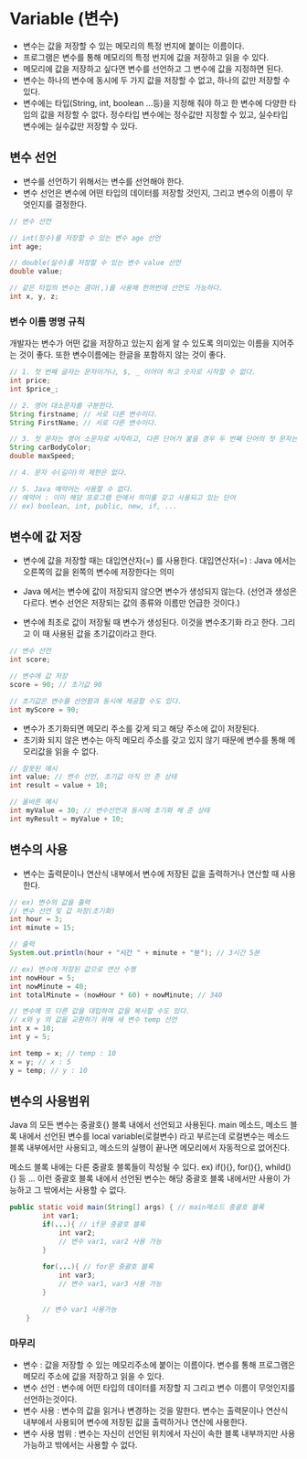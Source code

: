 # Variable (변수)
- 변수는 값을 저장할 수 있는 메모리의 특정 번지에 붙이는 이름이다.<br>
- 프로그램은 변수를 통해 메모리의 특정 번지에 값을 저장하고 읽을 수 있다.
- 메모리에 값을 저장하고 싶다면 변수를 선언하고 그 변수에 값을 지정하면 된다.
- 변수는 하나의 변수에 동시에 두 가지 값을 저장할 수 없고, 하나의 값만 저장할 수 있다.
- 변수에는 타입(String, int, boolean ...등)을 지정해 줘야 하고 한 변수에 다양한 타입의 값을 저장할 수 없다.
정수타입 변수에는 정수값만 지정할 수 있고, 실수타입 변수에는 실수값만 저장할 수 있다.

## 변수 선언
- 변수를 선언하기 위해서는 변수를 선언해야 한다.
- 변수 선언은 변수에 어떤 타입의 데이터를 저장할 것인지, 그리고 변수의 이름이 무엇인지를 결정한다.
```java
// 변수 선언

// int(정수)를 저장할 수 있는 변수 age 선언
int age;

// double(실수)를 저장할 수 있는 변수 value 선언
double value;

// 같은 타입의 변수는 콤마(,)를 사용해 한꺼번에 선언도 가능하다.
int x, y, z;
```

### 변수 이름 명명 규칙
개발자는 변수가 어떤 값을 저장하고 있는지 쉽게 알 수 있도록 의미있는 이름을 지어주는 것이 좋다.
또한 변수이름에는 한글을 포함하지 않는 것이 좋다.
```java
// 1. 첫 번째 글자는 문자이거나, $, _ 이어야 하고 숫자로 시작할 수 없다.
int price;
int $price_;

// 2. 영어 대소문자를 구분한다.
String firstname; // 서로 다른 변수이다.
String FirstName; // 서로 다른 변수이다.

// 3. 첫 문자는 영어 소문자로 시작하고, 다른 단어가 붙을 경우 두 번째 단어의 첫 문자는 대문자로 한다.(관례)
String carBodyColor;
double maxSpeed;

// 4. 문자 수(길이)의 제한은 없다.

// 5. Java 예약어는 사용할 수 없다.
// 예약어 : 이미 해당 프로그램 안에서 의미를 갖고 사용되고 있는 단어
// ex) boolean, int, public, new, if, ...
```

## 변수에 값 저장
- 변수에 값을 저장할 때는 대입연산자(=) 를 사용한다.
대입연산자(=) : Java 에서는 오른쪽의 값을 왼쪽의 변수에 저장한다는 의미

- Java 에서는 변수에 값이 저장되지 않으면 변수가 생성되지 않는다.
(선언과 생성은 다르다. 변수 선언은 저장되는 값의 종류와 이름만 언급한 것이다.)
- 변수에 최초로 값이 저장될 때 변수가 생성된다. 이것을 변수초기화 라고 한다.
그리고 이 때 사용된 값을 초기값이라고 한다.

```java
// 변수 선언
int score;

// 변수에 값 저장
score = 90; // 초기값 90

// 초기값은 변수를 선언함과 동시에 제공할 수도 있다.
int myScore = 90;
```
- 변수가 초기화되면 메모리 주소를 갖게 되고 해당 주소에 값이 저장된다.
- 초기화 되지 않은 변수는 아직 메모리 주소를 갖고 있지 않기 때문에 변수를 통해 메모리값을 읽을 수 없다.
```java
// 잘못된 예시
int value; // 변수 선언, 초기값 아직 안 준 상태
int result = value + 10;

// 올바른 예시
int myValue = 30; // 변수선언과 동시에 초기화 해 준 상태
int myResult = myValue + 10;
```
## 변수의 사용
- 변수는 출력문이나 연산식 내부에서 변수에 저장된 값을 출력하거나 연산할 때 사용한다.
```java
// ex) 변수의 값을 출력
// 변수 선언 및 값 저장(초기화)
int hour = 3;
int minute = 15;

// 출력
System.out.println(hour + "시간 " + minute + "분"); // 3시간 5분

// ex) 변수에 저장된 값으로 연산 수행
int nowHour = 5;
int nowMinute = 40;
int totalMinute = (nowHour * 60) + nowMinute; // 340

// 변수에 또 다른 값을 대입하여 값을 복사할 수도 있다.
// x와 y 의 값을 교환하기 위해 새 변수 temp 선언
int x = 10;
int y = 5;

int temp = x; // temp : 10
x = y; // x : 5
y = temp; // y : 10
```

## 변수의 사용범위
Java 의 모든 변수는 중괄호{} 블록 내에서 선언되고 사용된다.
main 메소드, 메소드 블록 내에서 선언된 변수를 local variable(로컬변수) 라고 부르는데
로컬변수는 메소드 블록 내부에서만 사용되고, 메소드의 실행이 끝나면 메모리에서 자동적으로 없어진다.

메소드 블록 내에는 다른 중괄호 블록들이 작성될 수 있다.
ex) if(){}, for(){}, whild(){} 등 ...
이런 중괄호 블록 내에서 선언된 변수는 해당 중괄호 블록 내에서만 사용이 가능하고
그 밖에서는 사용할 수 없다.
```java
public static void main(String[] args) { // main메소드 중괄호 블록
        int var1;
        if(...){ // if문 중괄호 블록
            int var2;
            // 변수 var1, var2 사용 가능
        }
        
        for(...){ // for문 중괄호 블록
            int var3;
            // 변수 var1, var3 사용 가능
        }
        
        // 변수 var1 사용가능
    }
```
### 마무리
- 변수 : 값을 저장할 수 있는 메모리주소에 붙이는 이름이다. 
변수를 통해 프로그램은 메모리 주소에 값을 저장하고 읽을 수 있다.
- 변수 선언 : 변수에 어떤 타입의 데이터를 저장할 지 그리고 변수 이름이 무엇인지를 선언하는것이다.
- 변수 사용 : 변수의 값을 읽거나 변경하는 것을 말한다.
변수는 출력문이나 연산식 내부에서 사용되어 변수에 저장된 값을 출력하거나 연산에 사용한다.
- 변수 사용 범위 : 변수는 자신이 선언된 위치에서 자신이 속한 블록 내부까지만 사용 가능하고
밖에서는 사용할 수 없다.










```java
```
